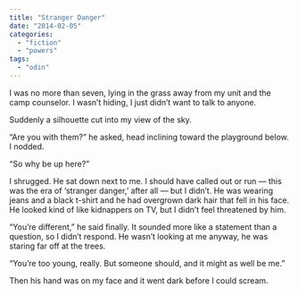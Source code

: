 ```yaml
---
title: "Stranger Danger"
date: "2014-02-05"
categories: 
  - "fiction"
  - "powers"
tags: 
  - "odin"
---
```


I was no more than seven, lying in the grass away from my unit and the camp counselor. I wasn’t hiding, I just didn’t want to talk to anyone.

Suddenly a silhouette cut into my view of the sky.

“Are you with them?” he asked, head inclining toward the playground below. I nodded.

“So why be up here?”

I shrugged. He sat down next to me. I should have called out or run — this was the era of ‘stranger danger,’ after all — but I didn’t. He was wearing jeans and a black t-shirt and he had overgrown dark hair that fell in his face. He looked kind of like kidnappers on TV, but I didn’t feel threatened by him.

“You’re different,” he said finally. It sounded more like a statement than a question, so I didn’t respond. He wasn’t looking at me anyway, he was staring far off at the trees.

“You’re too young, really. But someone should, and it might as well be me.”

Then his hand was on my face and it went dark before I could scream.
